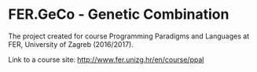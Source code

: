 # FER.GeCo - Genetic Combination
The project created for course Programming Paradigms and Languages at FER, University of Zagreb (2016/2017).

Link to a course site: http://www.fer.unizg.hr/en/course/ppal
